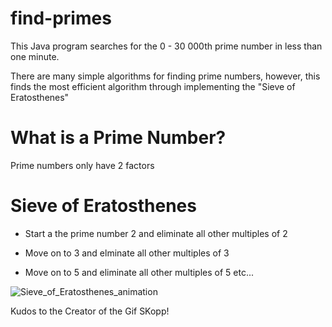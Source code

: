# find-primes
This Java program searches for the 0 - 30 000th prime number in less than one minute.

There are many simple algorithms for finding prime numbers, however, this finds the most efficient algorithm through implementing the "Sieve of Eratosthenes"

# What is a Prime Number?
Prime numbers only have 2 factors


# Sieve of Eratosthenes
- Start a the prime number 2 and eliminate all other multiples of 2

- Move on to 3 and elminate all other multiples of 3

- Move on to 5 and eliminate all other multiples of 5 etc...


![Sieve_of_Eratosthenes_animation](https://user-images.githubusercontent.com/59797227/105047827-d26d9f00-5a38-11eb-8242-3ca2cbfda342.gif)


Kudos to the Creator of the Gif SKopp!

